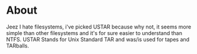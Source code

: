 # About

Jeez I hate filesystems, i've picked USTAR because why not, it seems more simple than other filesystems and it's for sure easier to understand than NTFS. USTAR Stands for Unix Standard TAR and was/is used for tapes and TARballs.